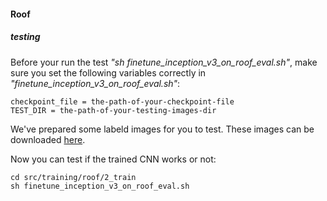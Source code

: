 #### Roof

##### testing

 Before your run the test *"sh finetune_inception_v3_on_roof_eval.sh"*, make sure you set the following variables correctly in *"finetune_inception_v3_on_roof_eval.sh"*:
 ```
 checkpoint_file = the-path-of-your-checkpoint-file
 TEST_DIR = the-path-of-your-testing-images-dir
 ```
 We've prepared some labeld images for you to test. These images can be downloaded [here](https://berkeley.box.com/shared/static/wfwf4ku9561lcytldy1p7vkjoobgv9sz.zip).

Now you can test if the trained CNN works or not:
 ```
cd src/training/roof/2_train
sh finetune_inception_v3_on_roof_eval.sh
```


